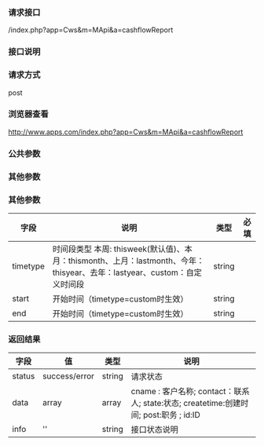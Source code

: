 ### **请求接口**
/index.php?app=Cws&m=MApi&a=cashflowReport

### **接口说明**

### **请求方式**
post

### **浏览器查看**
http://www.apps.com/index.php?app=Cws&m=MApi&a=cashflowReport

### **公共参数** 

### **其他参数**
### **其他参数**
|字段       |说明            |类型    |必填           |
| --------- |--------      |--------|--------       |
|timetype   |时间段类型  本周: thisweek(默认值)、本月：thismonth、上月：lastmonth、今年：thisyear、去年：lastyear、custom：自定义时间段 |    string|
|start     |开始时间（timetype=custom时生效） | string |          |
|end     |开始时间（timetype=custom时生效） | string |          |

### **返回结果**
|字段       |值             |类型    |说明           |
| --------- |--------      |--------|--------       |
|status     |success/error |string |请求状态         |
|data       |array         |array  | cname : 客户名称; contact：联系人;  state:状态; createtime:创建时间; post:职务 ; id:ID |
|info       | '' | string | 接口状态说明  |

